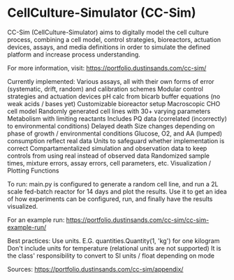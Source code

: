 # CellCulture-Simulator (CC-Sim)
CC-Sim (CellCulture-Simulator) aims to digitally model the cell culture process, 
combining a cell model, control strategies, bioreactors, actuation devices, 
assays, and media definitions in order to simulate the defined platform and 
increase process understanding. 

For more information, visit: https://portfolio.dustinsands.com/cc-sim/

Currently implemented:
  Various assays, all with their own forms of error (systematic, drift, random)
    and calibration schemes
  Modular control strategies and actuation devices
  pH calc from bicarb buffer equations (no weak acids / bases yet) 
  Customizable bioreactor setup
  Macroscopic CHO cell model
    Randomly generated cell lines with 30+ varying parameters
    Metabolism with limiting reactants
    Includes PQ data (correlated (incorrectly) to environmental conditions)
    Delayed death
    Size changes depending on phase of growth / environmental conditions
    Glucose, O2, and AA (lumped) consumption reflect real data
  Units to safeguard whether implementation is correct
  Compartamentalized simulation and observation data to keep controls from using
    real instead of observed data
  Randomized sample times, mixture errors, assay errors, cell parameters, etc.
  Visualization / Plotting Functions

  
To run:
  main.py is configured to generate a random cell line, and run a 2L scale 
  fed-batch reactor for 14 days and plot the results.  Use it to get an idea
  of how experiments can be configured, run, and finally have the results 
  visualized.
  
  For an example run: 
  https://portfolio.dustinsands.com/cc-sim/cc-sim-example-run/
  
Best practices:
  Use units.  E.G. quantities.Quantity(1, 'kg') for one kilogram
    Don't include units for temperature (relational units are not supported)
  It is the class' responsibility to convert to SI units / float depending on mode

Sources: https://portfolio.dustinsands.com/cc-sim/appendix/

